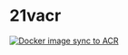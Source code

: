 # 21vacr
[![Docker image sync to ACR](https://github.com/ciscoxiaobing/21vacr/actions/workflows/main.yml/badge.svg)](https://github.com/ciscoxiaobing/21vacr/actions/workflows/main.yml)
